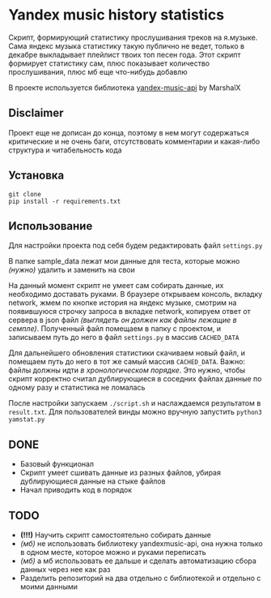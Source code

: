 # Yandex music history statistics

Скрипт, формирующий статистику прослушивания треков на я.музыке. Сама яндекс музыка статистику такую публично не ведет, только в декабре выкладывает плейлист твоих топ песен года. Этот скрипт формирует статистику сам, плюс показывает количество прослушивания, плюс мб еще что-нибудь добавлю  

В проекте используется библиотека [yandex-music-api](https://github.com/MarshalX/yandex-music-api) by MarshalX

## Disclaimer
Проект еще не дописан до конца, поэтому в нем могут содержаться критические и не очень баги, отсутствовать комментарии и какая-либо структура и читабельность кода

## Установка
```
git clone
pip install -r requirements.txt
```

## Использование
Для настройки проекта под себя будем редактировать файл `settings.py`

В папке sample_data лежат мои данные для теста, которые можно *(нужно)* удалить и заменить на свои

На данный момент скрипт не умеет сам собирать данные, их необходимо доставать руками. В браузере открываем консоль, вкладку network, жмем по кнопке история на яндекс музыке, смотрим на появившуюся строчку запроса в вкладке network, копируем ответ от сервера в json файл *(выглядеть он должен как файлы лежащие в семпле)*. Полученный файл помещаем в папку с проектом, и записываем путь до него в файл `settings.py` в массив `CACHED_DATA`

Для дальнейшего обновления статистики скачиваем новый файл, и помещаем путь до него в тот же самый массив `CACHED_DATA`. Важно: файлы должны идти *в хронологическом порядке*. Это нужно, чтобы скрипт корректно считал дублирующиеся в соседних файлах данные по одному разу и статистика не ломалась

После настройки запускаем `./script.sh` и наслаждаемся результатом в `result.txt`. Для пользователей винды можно вручную запустить `python3 yamstat.py`

## DONE
* Базовый функционал
* Скрипт умеет сшивать данные из разных файлов, убирая дублирующиеся данные на стыке файлов
* Начал приводить код в порядок

## TODO
* **(!!!)** Научить скрипт самостоятельно собирать данные
* _(мб)_ не использовать библиотеку yandexmusic-api, она нужна только в одном месте, которое можно и руками переписать
* _(мб)_ а мб использовать ее дальше и сделать автоматизацию сбора данных через нее как раз
* Разделить репозиторий на два отдельно с библиотекой и отдельно с моими данными
